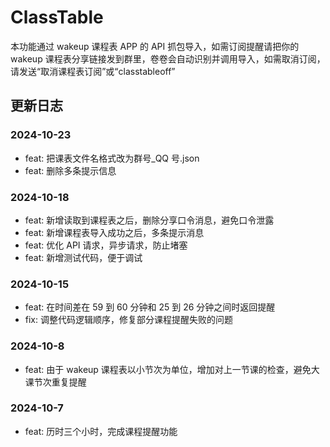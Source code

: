 # ClassTable

本功能通过 wakeup 课程表 APP 的 API 抓包导入，如需订阅提醒请把你的 wakeup 课程表分享链接发到群里，卷卷会自动识别并调用导入，如需取消订阅，请发送“取消课程表订阅”或“classtableoff”

## 更新日志

### 2024-10-23

- feat: 把课表文件名格式改为群号\_QQ 号.json
- feat: 删除多条提示信息

### 2024-10-18

- feat: 新增读取到课程表之后，删除分享口令消息，避免口令泄露
- feat: 新增课程表导入成功之后，多条提示消息
- feat: 优化 API 请求，异步请求，防止堵塞
- feat: 新增测试代码，便于调试

### 2024-10-15

- feat: 在时间差在 59 到 60 分钟和 25 到 26 分钟之间时返回提醒
- fix: 调整代码逻辑顺序，修复部分课程提醒失败的问题

### 2024-10-8

- feat: 由于 wakeup 课程表以小节次为单位，增加对上一节课的检查，避免大课节次重复提醒

### 2024-10-7

- feat: 历时三个小时，完成课程提醒功能
